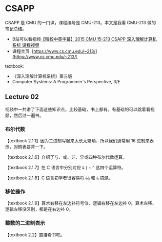 # CSAPP

CSAPP 是 CMU 的一门课，课程编号是 CMU-213。本文是我看 CMU-213 做的笔记总结。
- B站可以看视频[【精校中英字幕】2015 CMU 15-213 CSAPP 深入理解计算机系统 课程视频](https://www.bilibili.com/video/BV1iW411d7hd)
- 课程主页: [https://www.cs.cmu.edu/~213/](https://www.cs.cmu.edu/~213/)

textbook:
- 《深入理解计算机系统》第三版
- Computer Systems: A Programmer's Perspective, 3/E

## Lecture 02
视频中一共讲了下面这些知识点，比较基础，书上都有。有基础的可以跳着看视频，然后过一遍书。

### 布尔代数
【textbook 2.1.1】因为二进制写起来太长太繁琐，所以我们通常用 16 进制来表示，对照表要背一下。

【textbook 2.1.6】介绍了与、或、非、异或四种布尔代数运算。

【textbook 2.1.7】在 C 语言中分别对应 `&` `|` `~` `^` 这四个运算符。

【textbook 2.1.8】C 语言初学者很容易将 `&&` 和 `&` 搞混。

### 移位操作
【textbook 2.1.9】算术右移在左边补符号位、逻辑右移在左边补 0。算术左移、逻辑左移没区别，都是在右边补 0。

### 整数的二进制表示
【textbook 2.2】直接看书吧。

